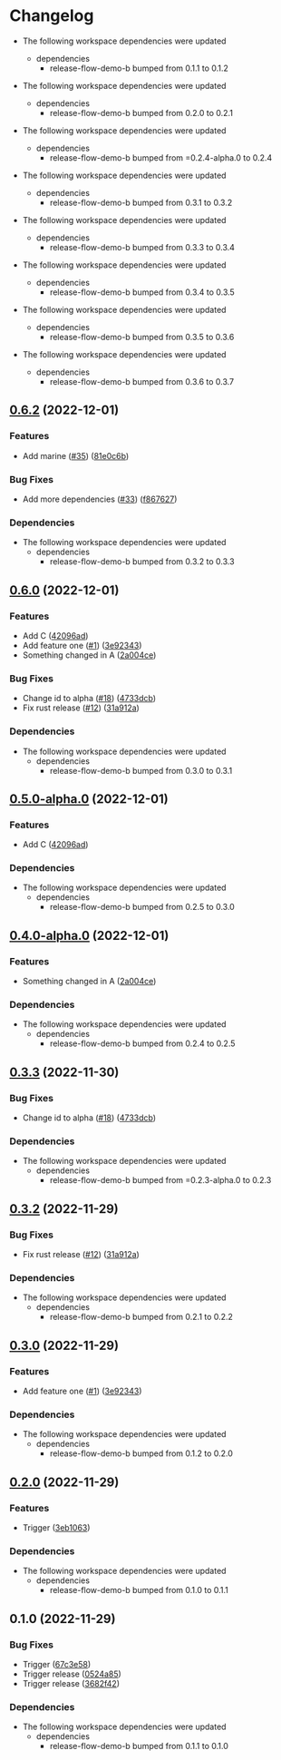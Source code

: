 # Changelog

* The following workspace dependencies were updated
  * dependencies
    * release-flow-demo-b bumped from 0.1.1 to 0.1.2

* The following workspace dependencies were updated
  * dependencies
    * release-flow-demo-b bumped from 0.2.0 to 0.2.1

* The following workspace dependencies were updated
  * dependencies
    * release-flow-demo-b bumped from =0.2.4-alpha.0 to 0.2.4

* The following workspace dependencies were updated
  * dependencies
    * release-flow-demo-b bumped from 0.3.1 to 0.3.2

* The following workspace dependencies were updated
  * dependencies
    * release-flow-demo-b bumped from 0.3.3 to 0.3.4

* The following workspace dependencies were updated
  * dependencies
    * release-flow-demo-b bumped from 0.3.4 to 0.3.5

* The following workspace dependencies were updated
  * dependencies
    * release-flow-demo-b bumped from 0.3.5 to 0.3.6

* The following workspace dependencies were updated
  * dependencies
    * release-flow-demo-b bumped from 0.3.6 to 0.3.7

## [0.6.2](https://github.com/fluencelabs/release-flow-demo/compare/release-flow-demo-a-v0.6.1...release-flow-demo-a-v0.6.2) (2022-12-01)


### Features

* Add marine ([#35](https://github.com/fluencelabs/release-flow-demo/issues/35)) ([81e0c6b](https://github.com/fluencelabs/release-flow-demo/commit/81e0c6b516205e346950556716a099e3d56c3e4d))


### Bug Fixes

* Add more dependencies ([#33](https://github.com/fluencelabs/release-flow-demo/issues/33)) ([f867627](https://github.com/fluencelabs/release-flow-demo/commit/f867627c3fa6787da764d602369b79cf8796383f))


### Dependencies

* The following workspace dependencies were updated
  * dependencies
    * release-flow-demo-b bumped from 0.3.2 to 0.3.3

## [0.6.0](https://github.com/fluencelabs/release-flow-demo/compare/release-flow-demo-a-v0.5.0...release-flow-demo-a-v0.6.0) (2022-12-01)


### Features

* Add C ([42096ad](https://github.com/fluencelabs/release-flow-demo/commit/42096ad81ea2ded2f50c7ebfe8434c743dc6375b))
* Add feature one ([#1](https://github.com/fluencelabs/release-flow-demo/issues/1)) ([3e92343](https://github.com/fluencelabs/release-flow-demo/commit/3e923430ee160178a82a431b6b572c1900953d06))
* Something changed in A ([2a004ce](https://github.com/fluencelabs/release-flow-demo/commit/2a004ce9049cd90e221387f7c054356640688f3f))


### Bug Fixes

* Change id to alpha ([#18](https://github.com/fluencelabs/release-flow-demo/issues/18)) ([4733dcb](https://github.com/fluencelabs/release-flow-demo/commit/4733dcb774e602c866fcdb28ebb286e9cec72be5))
* Fix rust release ([#12](https://github.com/fluencelabs/release-flow-demo/issues/12)) ([31a912a](https://github.com/fluencelabs/release-flow-demo/commit/31a912a707a2a46d00c71c5a8fc5b0cd05123433))


### Dependencies

* The following workspace dependencies were updated
  * dependencies
    * release-flow-demo-b bumped from 0.3.0 to 0.3.1

## [0.5.0-alpha.0](https://github.com/fluencelabs/release-flow-demo/compare/release-flow-demo-a-v0.4.0-alpha.0...release-flow-demo-a-v0.5.0-alpha.0) (2022-12-01)


### Features

* Add C ([42096ad](https://github.com/fluencelabs/release-flow-demo/commit/42096ad81ea2ded2f50c7ebfe8434c743dc6375b))


### Dependencies

* The following workspace dependencies were updated
  * dependencies
    * release-flow-demo-b bumped from 0.2.5 to 0.3.0

## [0.4.0-alpha.0](https://github.com/fluencelabs/release-flow-demo/compare/release-flow-demo-a-v0.3.5-alpha.0...release-flow-demo-a-v0.4.0-alpha.0) (2022-12-01)


### Features

* Something changed in A ([2a004ce](https://github.com/fluencelabs/release-flow-demo/commit/2a004ce9049cd90e221387f7c054356640688f3f))


### Dependencies

* The following workspace dependencies were updated
  * dependencies
    * release-flow-demo-b bumped from 0.2.4 to 0.2.5

## [0.3.3](https://github.com/fluencelabs/release-flow-demo/compare/release-flow-demo-a-v0.3.2...release-flow-demo-a-v0.3.3) (2022-11-30)


### Bug Fixes

* Change id to alpha ([#18](https://github.com/fluencelabs/release-flow-demo/issues/18)) ([4733dcb](https://github.com/fluencelabs/release-flow-demo/commit/4733dcb774e602c866fcdb28ebb286e9cec72be5))


### Dependencies

* The following workspace dependencies were updated
  * dependencies
    * release-flow-demo-b bumped from =0.2.3-alpha.0 to 0.2.3

## [0.3.2](https://github.com/fluencelabs/release-flow-demo/compare/release-flow-demo-a-v0.3.1...release-flow-demo-a-v0.3.2) (2022-11-29)


### Bug Fixes

* Fix rust release ([#12](https://github.com/fluencelabs/release-flow-demo/issues/12)) ([31a912a](https://github.com/fluencelabs/release-flow-demo/commit/31a912a707a2a46d00c71c5a8fc5b0cd05123433))


### Dependencies

* The following workspace dependencies were updated
  * dependencies
    * release-flow-demo-b bumped from 0.2.1 to 0.2.2

## [0.3.0](https://github.com/fluencelabs/release-flow-demo/compare/release-flow-demo-a-v0.2.1...release-flow-demo-a-v0.3.0) (2022-11-29)


### Features

* Add feature one ([#1](https://github.com/fluencelabs/release-flow-demo/issues/1)) ([3e92343](https://github.com/fluencelabs/release-flow-demo/commit/3e923430ee160178a82a431b6b572c1900953d06))


### Dependencies

* The following workspace dependencies were updated
  * dependencies
    * release-flow-demo-b bumped from 0.1.2 to 0.2.0

## [0.2.0](https://github.com/nahsi/release-flow-demo/compare/release-flow-demo-a-v0.1.0...release-flow-demo-a-v0.2.0) (2022-11-29)


### Features

* Trigger ([3eb1063](https://github.com/nahsi/release-flow-demo/commit/3eb10631edacc12dee1f336f696c9cc6382bd058))


### Dependencies

* The following workspace dependencies were updated
  * dependencies
    * release-flow-demo-b bumped from 0.1.0 to 0.1.1

## 0.1.0 (2022-11-29)


### Bug Fixes

* Trigger ([67c3e58](https://github.com/nahsi/release-flow-demo/commit/67c3e58e75d40724ead8cdfd218cc216bbd57e18))
* Trigger release ([0524a85](https://github.com/nahsi/release-flow-demo/commit/0524a85a2fe07dc6b26e1ea5c040b7201f060288))
* Trigger release ([3682f42](https://github.com/nahsi/release-flow-demo/commit/3682f4208b7aa7f3f6d7e39efcb9962a983fb24a))


### Dependencies

* The following workspace dependencies were updated
  * dependencies
    * release-flow-demo-b bumped from 0.1.1 to 0.1.0
